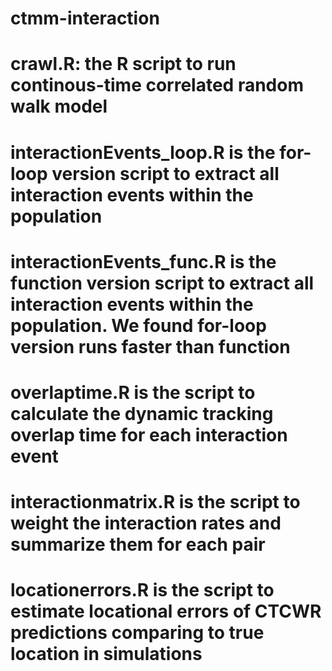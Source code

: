 # ctmm-interaction
# crawl.R: the R script to run continous-time correlated random walk model
# interactionEvents_loop.R is the for-loop version script to extract all interaction events within the population
# interactionEvents_func.R is the function version script to extract all interaction events within the population. We found for-loop version runs faster than function
# overlaptime.R is the script to calculate the dynamic tracking overlap time for each interaction event
# interactionmatrix.R is the script to weight the interaction rates and summarize them for each pair
# locationerrors.R is the script to estimate locational errors of CTCWR predictions comparing to true location in simulations
